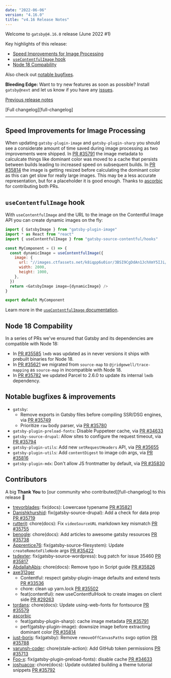 ```yaml
---
date: "2022-06-06"
version: "4.16.0"
title: "v4.16 Release Notes"
---
```


Welcome to `gatsby@4.16.0` release (June 2022 #1)

Key highlights of this release:

- [Speed Improvements for Image Processing](#speed-improvements-for-image-processing)
- [`useContentfulImage` hook](#usecontentfulimage-hook)
- [Node 18 Compability](#node-18-compability)

Also check out [notable bugfixes](#notable-bugfixes--improvements).

**Bleeding Edge:** Want to try new features as soon as possible? Install `gatsby@next` and let us know if you have any [issues](https://github.com/gatsbyjs/gatsby/issues).

[Previous release notes](/docs/reference/release-notes/v4.15)

[Full changelog][full-changelog]

---

## Speed Improvements for Image Processing

When updating `gatsby-plugin-image` and `gatsby-plugin-sharp` you should see a considerate amount of time saved during image processing as two improvements were shipped. In [PR #35791](https://github.com/gatsbyjs/gatsby/pull/35791) the image metadata to calculcate things like dominant color was moved to a cache that persists between builds leading to increased speed on subsequent builds. In [PR #35814](https://github.com/gatsbyjs/gatsby/pull/35814) the image is getting resized before calculating the dominant color as this can get slow for really large images. This may be a less accurate representation, but for a placeholder it is good enough. Thanks to [ascorbic](https://github.com/ascorbic) for contributing both PRs.

## `useContentfulImage` hook

With `useContentfulImage` and the URL to the image on the Contentful Image API you can create dynamic images on the fly:

```js
import { GatsbyImage } from "gatsby-plugin-image"
import * as React from "react"
import { useContentfulImage } from "gatsby-source-contentful/hooks"

const MyComponent = () => {
  const dynamicImage = useContentfulImage({
    image: {
      url: "//images.ctfassets.net/k8iqpp6u0ior/3BSI9CgDdAn1JchXmY5IJi/f97a2185b3395591b98008647ad6fd3c/camylla-battani-AoqgGAqrLpU-unsplash.jpg",
      width: 2000,
      height: 1000,
    },
  })
  return <GatsbyImage image={dynamicImage} />
}

export default MyComponent
```

Learn more in the [`useContentfulImage` documentation](https://github.com/gatsbyjs/gatsby/blob/master/packages/gatsby-source-contentful/README.md#building-images-on-the-fly-via-usecontentfulimage).

## Node 18 Compability

In a series of PRs we've ensured that Gatsby and its dependencies are compatible with Node 18:

- In [PR #35585](https://github.com/gatsbyjs/gatsby/pull/35585) `lmdb` was updated as in never versions it ships with prebuilt binaries for Node 18.
- In [PR #35621](https://github.com/gatsbyjs/gatsby/pull/35621) we migrated from `source-map` to `@jridgewell/trace-mapping` as `source-map` in incompatible with Node 18.
- In [PR #35782](https://github.com/gatsbyjs/gatsby/pull/35782) we updated Parcel to 2.6.0 to update its internal `lmdb` dependency.

## Notable bugfixes & improvements

- `gatsby`:
  - Remove exports in Gatsby files before compiling SSR/DSG engines, via [PR #35749](https://github.com/gatsbyjs/gatsby/pull/35749)
  - Prioritize `raw` body parser, via [PR #35780](https://github.com/gatsbyjs/gatsby/pull/35780)
- `gatsby-plugin-preload-fonts`: Disable Puppeteer cache, via [PR #34633](https://github.com/gatsbyjs/gatsby/pull/34633)
- `gatsby-source-drupal`: Allow sites to configure the request timeout, via [PR #35794](https://github.com/gatsbyjs/gatsby/pull/35794)
- `gatsby-plugin-utils`: Add new `setRequestHeaders` API, via [PR #35655](https://github.com/gatsbyjs/gatsby/pull/35655)
- `gatsby-plugin-utils`: Add `contentDigest` to image cdn args, via [PR #35816](https://github.com/gatsbyjs/gatsby/pull/35816)
- `gatsby-plugin-mdx`: Don't allow JS frontmatter by default, via [PR #35830](https://github.com/gatsbyjs/gatsby/pull/35830)

## Contributors

A big **Thank You** to [our community who contributed][full-changelog] to this release 💜

- [trevorblades](https://github.com/trevorblades): fix(docs): Lowercase typename [PR #35821](https://github.com/gatsbyjs/gatsby/pull/35821)
- [Danishkhurshid](https://github.com/Danishkhurshid): fix(gatsby-source-drupal): Add a check for data prop [PR #35719](https://github.com/gatsbyjs/gatsby/pull/35719)
- [rutterjt](https://github.com/rutterjt): chore(docs): Fix `videoSourceURL` markdown key mismatch [PR #35755](https://github.com/gatsbyjs/gatsby/pull/35755)
- [benogle](https://github.com/benogle): chore(docs): Add articles to awesome gatsby resources [PR #35738](https://github.com/gatsbyjs/gatsby/pull/35738)
- [Apprentice76](https://github.com/Apprentice76): fix(gatsby-source-filesystem): Update `createRemoteFileNode` args [PR #35422](https://github.com/gatsbyjs/gatsby/pull/35422)
- [tsdexter](https://github.com/tsdexter): fix(gatsby-source-wordpress): bug patch for issue 35460 [PR #35817](https://github.com/gatsbyjs/gatsby/pull/35817)
- [AbdallahAbis](https://github.com/AbdallahAbis): chore(docs): Remove typo in Script guide [PR #35826](https://github.com/gatsbyjs/gatsby/pull/35826)
- [axe312ger](https://github.com/axe312ger)
  - Contentful: respect gatsby-plugin-image defaults and extend tests [PR #33536](https://github.com/gatsbyjs/gatsby/pull/33536)
  - chore: clean up yarn.lock [PR #35502](https://github.com/gatsbyjs/gatsby/pull/35502)
  - feat(contentful): new useContentfulHook to create images on client side [PR #29263](https://github.com/gatsbyjs/gatsby/pull/29263)
- [tordans](https://github.com/tordans): chore(docs): Update using-web-fonts for fontsource [PR #35579](https://github.com/gatsbyjs/gatsby/pull/35579)
- [ascorbic](https://github.com/ascorbic)
  - feat(gatsby-plugin-sharp): cache image metadata [PR #35791](https://github.com/gatsbyjs/gatsby/pull/35791)
  - perf(gatsby-plugin-image): downsize image before extracting dominant color [PR #35814](https://github.com/gatsbyjs/gatsby/pull/35814)
- [just-boris](https://github.com/just-boris): fix(gatsby): Remove `removeOffCanvasPaths` svgo option [PR #35788](https://github.com/gatsbyjs/gatsby/pull/35788)
- [varunsh-coder](https://github.com/varunsh-coder): chore(stale-action): Add GitHub token permissions [PR #35713](https://github.com/gatsbyjs/gatsby/pull/35713)
- [Foo-x](https://github.com/Foo-x): fix(gatsby-plugin-preload-fonts): disable cache [PR #34633](https://github.com/gatsbyjs/gatsby/pull/34633)
- [joshuacox](https://github.com/joshuacox): chore(docs): Update outdated building a theme tutorial snippets [PR #35792](https://github.com/gatsbyjs/gatsby/pull/35792)
